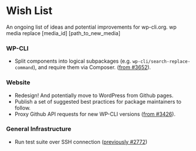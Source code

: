 # Wish List

An ongoing list of ideas and potential improvements for wp-cli.org.
wp media replace [media_id] [path_to_new_media]

### WP-CLI

* Split components into logical subpackages (e.g. `wp-cli/search-replace-command`), and require them via Composer. ([from #3652](https://github.com/wp-cli/wp-cli/issues/3652)).

### Website

* Redesign! And potentially move to WordPress from Github pages.
* Publish a set of suggested best practices for package maintainers to follow.
* Proxy Github API requests for new WP-CLI versions ([from #3426](https://github.com/wp-cli/wp-cli/issues/3426)).

### General Infrastructure

* Run test suite over SSH connection ([previously #2772](https://github.com/wp-cli/wp-cli/issues/2772))
